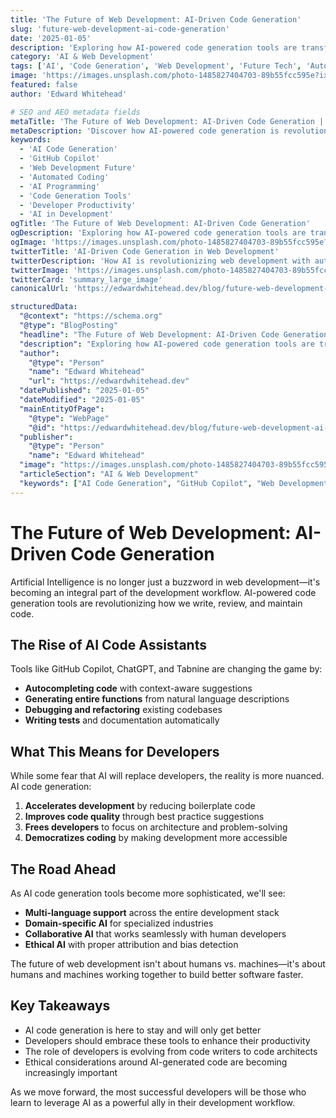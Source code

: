 ```yaml
---
title: 'The Future of Web Development: AI-Driven Code Generation'
slug: 'future-web-development-ai-code-generation'
date: '2025-01-05'
description: 'Exploring how AI-powered code generation tools are transforming the web development landscape and what this means for developers.'
category: 'AI & Web Development'
tags: ['AI', 'Code Generation', 'Web Development', 'Future Tech', 'Automation']
image: 'https://images.unsplash.com/photo-1485827404703-89b55fcc595e?ixlib=rb-4.0.3&auto=format&fit=crop&w=720&q=80'
featured: false
author: 'Edward Whitehead'

# SEO and AEO metadata fields
metaTitle: 'The Future of Web Development: AI-Driven Code Generation | Edward Whitehead'
metaDescription: 'Discover how AI-powered code generation is revolutionizing web development. Learn about tools like GitHub Copilot, ChatGPT for coding, and the future of automated development.'
keywords:
  - 'AI Code Generation'
  - 'GitHub Copilot'
  - 'Web Development Future'
  - 'Automated Coding'
  - 'AI Programming'
  - 'Code Generation Tools'
  - 'Developer Productivity'
  - 'AI in Development'
ogTitle: 'The Future of Web Development: AI-Driven Code Generation'
ogDescription: 'Exploring how AI-powered code generation tools are transforming the web development landscape and what this means for developers.'
ogImage: 'https://images.unsplash.com/photo-1485827404703-89b55fcc595e?ixlib=rb-4.0.3&auto=format&fit=crop&w=720&q=80'
twitterTitle: 'AI-Driven Code Generation in Web Development'
twitterDescription: 'How AI is revolutionizing web development with automated code generation tools.'
twitterImage: 'https://images.unsplash.com/photo-1485827404703-89b55fcc595e?ixlib=rb-4.0.3&auto=format&fit=crop&w=720&q=80'
twitterCard: 'summary_large_image'
canonicalUrl: 'https://edwardwhitehead.dev/blog/future-web-development-ai-code-generation'

structuredData:
  "@context": "https://schema.org"
  "@type": "BlogPosting"
  "headline": "The Future of Web Development: AI-Driven Code Generation"
  "description": "Exploring how AI-powered code generation tools are transforming the web development landscape and what this means for developers."
  "author":
    "@type": "Person"
    "name": "Edward Whitehead"
    "url": "https://edwardwhitehead.dev"
  "datePublished": "2025-01-05"
  "dateModified": "2025-01-05"
  "mainEntityOfPage":
    "@type": "WebPage"
    "@id": "https://edwardwhitehead.dev/blog/future-web-development-ai-code-generation"
  "publisher":
    "@type": "Person"
    "name": "Edward Whitehead"
  "image": "https://images.unsplash.com/photo-1485827404703-89b55fcc595e?ixlib=rb-4.0.3&auto=format&fit=crop&w=720&q=80"
  "articleSection": "AI & Web Development"
  "keywords": ["AI Code Generation", "GitHub Copilot", "Web Development Future", "Automated Coding"]
---
```


# The Future of Web Development: AI-Driven Code Generation

Artificial Intelligence is no longer just a buzzword in web development—it's becoming an integral part of the development workflow. AI-powered code generation tools are revolutionizing how we write, review, and maintain code.

## The Rise of AI Code Assistants

Tools like GitHub Copilot, ChatGPT, and Tabnine are changing the game by:

- **Autocompleting code** with context-aware suggestions
- **Generating entire functions** from natural language descriptions
- **Debugging and refactoring** existing codebases
- **Writing tests** and documentation automatically

## What This Means for Developers

While some fear that AI will replace developers, the reality is more nuanced. AI code generation:

1. **Accelerates development** by reducing boilerplate code
2. **Improves code quality** through best practice suggestions
3. **Frees developers** to focus on architecture and problem-solving
4. **Democratizes coding** by making development more accessible

## The Road Ahead

As AI code generation tools become more sophisticated, we'll see:

- **Multi-language support** across the entire development stack
- **Domain-specific AI** for specialized industries
- **Collaborative AI** that works seamlessly with human developers
- **Ethical AI** with proper attribution and bias detection

The future of web development isn't about humans vs. machines—it's about humans and machines working together to build better software faster.

## Key Takeaways

- AI code generation is here to stay and will only get better
- Developers should embrace these tools to enhance their productivity
- The role of developers is evolving from code writers to code architects
- Ethical considerations around AI-generated code are becoming increasingly important

As we move forward, the most successful developers will be those who learn to leverage AI as a powerful ally in their development workflow.
